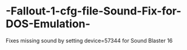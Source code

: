 # -Fallout-1-cfg-file-Sound-Fix-for-DOS-Emulation-
Fixes missing sound by setting device=57344 for Sound Blaster 16
